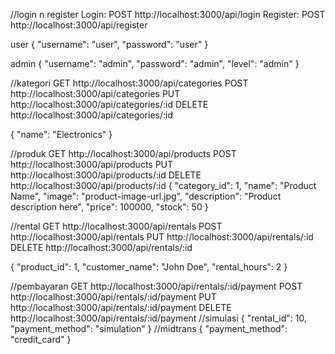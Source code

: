 //login n register
Login: POST http://localhost:3000/api/login
Register: POST http://localhost:3000/api/register

user
    {
        "username": "user",
        "password": "user"
    }

admin
{
    "username": "admin",
    "password": "admin",
    "level": "admin"
}

//kategori
GET http://localhost:3000/api/categories
POST http://localhost:3000/api/categories
PUT http://localhost:3000/api/categories/:id
DELETE http://localhost:3000/api/categories/:id

{
    "name": "Electronics"
}

//produk
GET http://localhost:3000/api/products
POST http://localhost:3000/api/products
PUT http://localhost:3000/api/products/:id
DELETE http://localhost:3000/api/products/:id
{
    "category_id": 1,
    "name": "Product Name",
    "image": "product-image-url.jpg",
    "description": "Product description here",
    "price": 100000,
    "stock": 50
}

//rental
GET http://localhost:3000/api/rentals
POST http://localhost:3000/api/rentals
PUT http://localhost:3000/api/rentals/:id
DELETE http://localhost:3000/api/rentals/:id

{
    "product_id": 1,
    "customer_name": "John Doe",
    "rental_hours": 2
}

//pembayaran
GET http://localhost:3000/api/rentals/:id/payment
POST http://localhost:3000/api/rentals/:id/payment
PUT http://localhost:3000/api/rentals/:id/payment
DELETE http://localhost:3000/api/rentals/:id/payment
//simulasi
{
    "rental_id": 10,
    "payment_method": "simulation"
}
//midtrans
{
    "payment_method": "credit_card"
}